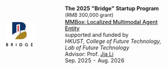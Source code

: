 <table id="tbPublications" width="100%" style="border: none;">
    <tbody style="border: none;">
    <tr style="border: none;">
        <td width="200" style="vertical-align: middle; padding: 20px 0; border: none;">
            <img src="assets/img/hkust_bridge.png" width="70px" style="box-shadow: 4px 4px 8px #ffffff; display: block; margin: auto;">    
        </td>
        <td style="border: none; padding-left: 20px;">
            <p style="margin: 2px 0"><b>The 2025 "Bridge" Startup Program</b> <span style="font-size: 90%;">(RMB 300,000 grant)</span></p>
            <p style="margin: 0px 0; margin-left: 0px; text-decoration: underline;">
            <span style="font-weight: 500;">MMBox: Localized Multimodal Agent Entity</span>
            </p>
            <p style="margin: 0px 0">supported and funded by</p>
            <p style="margin: 0px 0"><em>HKUST, College of Future Technology, Lab of Future Technology</em></p>
            <p style="margin: 0px 0">Advisor: Prof. <a href="https://scholar.google.com.hk/citations?user=1gSbcYoAAAAJ&hl=en">Jia Li</a></p>
            <p style="margin: 0px 0">Sep. 2025 - Aug. 2026</p>
        </td>
    </tr>
    </tbody>
</table>